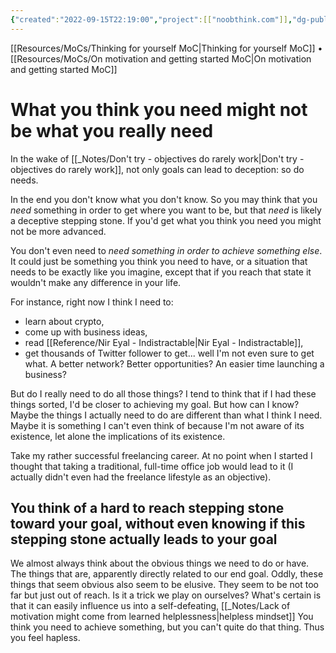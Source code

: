 ```yaml
---
{"created":"2022-09-15T22:19:00","project":[["noobthink.com"]],"dg-publish":true,"permalink":"/notes/what-you-think-you-need-might-not-be-what-you-really-need/","dgPassFrontmatter":true,"updated":"2024-12-22T16:24:15.247+01:00"}
---
```


[[Resources/MoCs/Thinking for yourself MoC\|Thinking for yourself MoC]] • [[Resources/MoCs/On motivation and getting started MoC\|On motivation and getting started MoC]]
# What you think you need might not be what you really need
In the wake of [[_Notes/Don't try - objectives do rarely work\|Don't try - objectives do rarely work]], not only goals can lead to deception: so do needs. 

In the end you don't know what you don't know. So you may think that you *need* something in order to get where you want to be, but that *need* is likely a deceptive stepping stone. 
If you'd get what you think you need you might not be more advanced. 

You don't even need to *need something in order to achieve something else*. It could just be something you think you need to have, or a situation that needs to be exactly like you imagine, except that if you reach that state it wouldn't make any difference in your life.

For instance, right now I think I need to:
- learn about crypto, 
- come up with business ideas, 
- read [[Reference/Nir Eyal - Indistractable\|Nir Eyal - Indistractable]],
- get thousands of Twitter follower to get... well I'm not even sure to get what. A better network? Better opportunities? An easier time launching a business?

But do I really need to do all those things? I tend to think that if I had these things sorted, I'd be closer to achieving my goal. But how can I know? Maybe the things I actually need to do are different than what I think I need. Maybe it is something I can't even think of because I'm not aware of its existence, let alone the implications of its existence.

Take my rather successful freelancing career. At no point when I started I thought that taking a traditional, full-time office job would lead to it (I actually didn't even had the freelance lifestyle as an objective).
## You think of a hard to reach stepping stone toward your goal, without even knowing if this stepping stone actually leads to your goal
We almost always think about the obvious things we need to do or have. The things that are, apparently directly related to our end goal. Oddly, these things that seem obvious also seem to be elusive. They seem to be not too far but just out of reach. 
Is it a trick we play on ourselves? What's certain is that it can easily influence us into a self-defeating, [[_Notes/Lack of motivation might come from learned helplessness\|helpless mindset]] You think you need to achieve something, but you can't quite do that thing. Thus you feel hapless. 